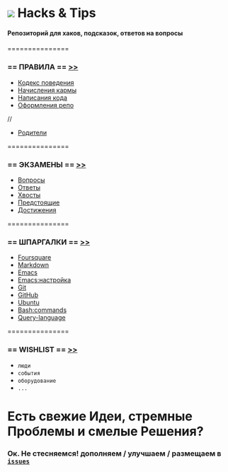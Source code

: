 ![](https://avatars0.githubusercontent.com/u/6559911?s=28) Hacks & Tips
===

#### Репозиторий для хаков, подсказок, ответов на вопросы

===============

### == ПРАВИЛА == [>>](DOCS/RULES)

 - [Кодекс поведения](DOCS/RULES/CULTURE.md)
 - [Начисления кармы](DOCS/RULES/KARMA.md)
 - [Написания кода](DOCS/RULES/CODING.md)
 - [Оформления репо](DOCS/RULES/REPOS.md)

//
- [Родители](DOCS/RULES/PARENTS.md)

===============

### == ЭКЗАМЕНЫ == [>>](TEST)

 - [Вопросы](EXAMS/QUESTIONS)
 - [Ответы](EXAMS/ANSWERS)
 - [Хвосты](EXAMS/arrears.md)
 - [Предстоящие](EXAMS/coming.md)
 - [Достижения](karma.md)

===============

### == ШПАРГАЛКИ == [>>](CHEATSHEETS)

 - [Foursquare](https://github.com/soda-io/Hacks-and-Tips/blob/master/EXAMS/ANSWERS/foursquare.md)
 - [Markdown](CHEATSHEETS/draft/Markdown.md)
 - [Emacs](CHEATSHEETS/draft/Emacs.md)
 - [Emacs:настройка](CHEATSHEETS/emacs-setup.md)
 - [Git](CHEATSHEETS/Git.Hub.md)
 - [GitHub](CHEATSHEETS/draft/GitHub.md)
 - [Ubuntu](CHEATSHEETS/draft/Ubuntu.md)
 - [Bash:commands](CHEATSHEETS/draft/bash:commands.md)
 - [Query-language](CHEATSHEETS/Query-language.md)

===============

### == WISHLIST == [>>](WISHLIST)

 - `люди`
 - `события`
 - `оборудование`
 - `...`

# Есть свежие Идеи, стремные Проблемы и смелые Решения? 
### Ок. Не стесняемся! дополняем / улучшаем / размещаем в [`issues`](https://github.com/soda-io/Hacks-and-Tips/issues/new)

